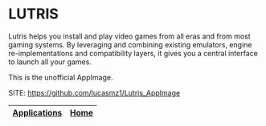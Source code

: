 # LUTRIS

 Lutris helps you install and play video games from all eras and from most gaming systems. By leveraging and combining existing emulators, engine re-implementations and compatibility layers, it gives you a central interface to launch all your games.
 
 This is the unofficial AppImage.

 SITE: https://github.com/lucasmz1/Lutris_AppImage

 | [Applications](https://portable-linux-apps.github.io/apps.html) | [Home](https://portable-linux-apps.github.io)
 | --- | --- |

